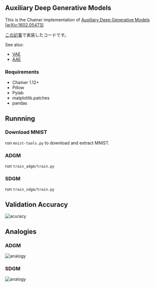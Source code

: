 ## Auxiliary Deep Generative Models

This is the Chainer implementation of [Auxiliary Deep Generative Models [arXiv:1602.05473]](http://arxiv.org/abs/1602.05473)

[この記事](http://musyoku.github.io/2016/09/10/Auxiliary-Deep-Generative-Models/)で実装したコードです。

See also:
- [VAE](https://github.com/musyoku/variational-autoencoder)
- [AAE](https://github.com/musyoku/adversarial-autoencoder)

### Requirements

- Chainer 1.12+
- Pillow
- Pylab
- matplotlib.patches
- pandas


## Runnning

### Download MNIST

run `mnist-tools.py` to download and extract MNIST.

### ADGM

run `train_adgm/train.py`

### SDGM

run `train_sdgm/train.py`

## Validation Accuracy

![acuracy](http://musyoku.github.io/images/post/2016-09-10/adgm_graph.png)

## Analogies

### ADGM

![analogy](http://musyoku.github.io/images/post/2016-09-10/analogy_adgm.png)

### SDGM

![analogy](http://musyoku.github.io/images/post/2016-09-10/analogy_sdgm.png)